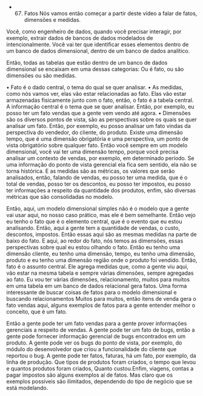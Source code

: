 - 67. Fatos
Nós vamos então começar a partir deste vídeo a falar de fatos, dimensões e medidas.

Você, como engenheiro de dados, quando você precisar interagir, por exemplo, extrair dados de bancos de dados modelados de intencionalmente. Você vai ter que identificar esses elementos dentro de um banco de dados dimensional, dentro de um banco de dados analítico.

Então, todas as tabelas que estão dentro de um banco de dados dimensional se encaixam em uma dessas categorias: Ou é fato, ou são dimensões ou são medidas.

•	Fato é o dado central, o tema do qual se quer analisar.
•	As medidas, como nós vamos ver, elas vão estar relacionadas ao fato. Elas vão estar armazenadas fisicamente junto com o fato, então, o fato é a tabela central. A informação central é o tema que se quer analisar. Então, por exemplo, eu posso ter um fato vendas que a gente vem vendo até agora.
•	Dimensões são os diversos pontos de vista, são as perspectivas sobre os quais se quer analisar um fato. Então, por exemplo, eu posso analisar um fato vindas da perspectiva do vendedor, do cliente, do produto. Existe uma dimensão tempo, que é uma dimensão obrigatória e uma perspectiva, um ponto de vista obrigatório sobre qualquer fato. Então você sempre em um modelo dimensional, você vai ter uma dimensão tempo, porque você precisa analisar um contexto de vendas, por exemplo, em determinado período. Se uma informação do ponto de vista gerencial ela fica sem sentido, ela não se torna histórica.
E as medidas são as métricas, os valores que serão analisados, então, falando de vendas, eu posso ter uma medida, que é o total de vendas, posso ter os descontos, eu posso ter impostos, eu posso ter informações a respeito da quantidade dos produtos, enfim, são diversas métricas que são consolidadas no modelo.

Então, aqui, um modelo dimensional simples não é o modelo que a gente vai usar aqui, no nosso caso prático, mas ele é bem semelhante.
Então vejo eu tenho o fato que é o elemento central, que é o evento que eu estou analisando. Então, aqui a gente tem a quantidade de vendas, o custo, descontos, impostos.
Então essas aqui são as mesmas medidas na parte de baixo do fato.
E aqui, ao redor do fato, nós temos as dimensões, essas perspectivas sobre qual eu estou olhando o fato.
Então eu tenho uma dimensão cliente, eu tenho uma dimensão, tempo, eu tenho uma dimensão, produto e eu tenho uma dimensão região onde o produto foi vendido.
Então, fato é o assunto central. Ele agrega medidas que, como a gente viu aqui, vão estar na mesma tabela e sempre várias dimensões, sempre agregadas ao fato.
Eu vou ter várias dimensões, relacionamento, muitos para muitos em uma tabela em um banco de dados relacional gera fatos. Uma forma interessante de buscar coisas de fatos para o modelo dimensional e buscando relacionamentos Muitos para muitos, então itens de venda gera o fato vendas aqui, alguns exemplos de fatos para a gente entender melhor o conceito, que é um fato.

Então a gente pode ter um fato vendas para a gente prover informações gerenciais a respeito de vendas.
A gente pode ter um fato de bugs, então a gente pode fornecer informação gerencial de bugs encontrados em um produto. A gente pode ver os bugs do ponto de vista, por exemplo, do módulo do desenvolvedor que criou a funcionalidade do cliente que reportou o bug.
A gente pode ter fatos, faturas, há um fato, por exemplo, da linha de produção.
Que tipos de produtos foram criados, o tempo que levou e quantos produtos foram criados, Quanto custou.Enfim, viagens, contas a pagar impostos são alguns exemplos aí de fatos. Mas claro que os exemplos possíveis são ilimitados, dependendo do tipo de negócio que se está modelando.
